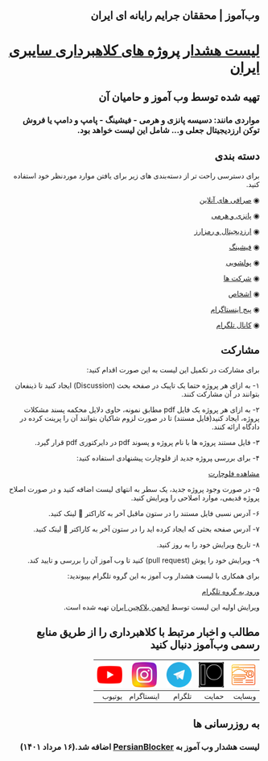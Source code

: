 <div dir="rtl">

## وب‌آموز | محققان جرایم رایانه ای ایران
# [لیست هشدار پروژه های کلاهبرداری سایبری ایران](https://webamoozcom.github.io/warning-list/) 
## تهیه شده توسط وب آموز و حامیان آن
### مواردی مانند: دسیسه پانزی و هرمی - فیشینگ - پامپ و دامپ یا فروش توکن ارزدیجیتال جعلی و... شامل این لیست خواهد بود.



## دسته بندی
برای دسترسی راحت تر از دسته‌بندی های زیر برای یافتن موارد موردنظر خود استفاده کنید.

◉ [صرافی های آنلاین](Projects/Exchange.md)

◉ [پانزی و هرمی](Projects/Ponzi.md)

◉ [ارزدیجیتال و رمزارز](Projects/Crypto.md)

◉ [فیشینگ](Projects/Phishing.md)

◉ [پولشویی](Projects/MoneyLaundering.md)
  
◉ [ شرکت ها  ](Projects/Company.md)

◉ [ اشخاص](Projects/Person.md)

◉ [ پیج اینستاگرام](Projects/Instagram.md)

◉ [کانال تلگرام](Projects/Telegram.md)

## مشارکت
برای مشارکت در تکمیل این لیست به این صورت اقدام کنید:

۱- به ازای هر پروژه حتما یک تاپیک در صفحه بحث (Discussion) ایجاد کنید تا ذینفعان بتوانند در آن مشارکت کنند.

۲- به ازای هر پروژه یک فایل pdf مطابق نمونه، حاوی دلایل محکمه پسند مشکلات پروژه، ایجاد کنید(فایل مستند) تا در صورت لزوم شاکیان بتوانند آن را پرینت کرده در دادگاه ارائه کنند.
  
۳- فایل مستند پروژه ها با نام پروژه و پسوند pdf در دایرکتوری pdf قرار گیرد.
  
۴- برای بررسی ‍‍‍پروژه جدید از فلوچارت پیشنهادی استفاده کنید:

[مشاهده فلوچارت](./Images/Main/Warning%20List%20Flowchart.jpg)
  
۵- در صورت وجود پروژه جدید، یک سطر به انتهای لیست اضافه کنید و در صورت اصلاح پروژه قدیمی، موارد اصلاحی را ویرایش کنید.

۶- آدرس نسبی فایل مستند را در ستون ماقبل آخر به کاراکتر 🔗 لینک کنید.

۷- آدرس صفحه بحثی که ایجاد کرده اید را در ستون آخر به کاراکتر 🔗 لینک کنید.
  
۸- تاریخ ویرایش خود را به روز کنید.  

۹- ویرایش خود را پوش (pull request) کنید تا وب آموز آن را بررسی و تایید کند.

برای همکاری با لیست هشدار وب آموز به این گروه تلگرام بپیوندید:

[ورود به گروه تلگرام](https://t.me/warning_list) 
  
ویرایش اولیه این لیست توسط [انجمن بلاکچین ایران](https://iranblockchain.org/) تهیه شده است.






## مطالب و اخبار مرتبط با کلاهبرداری را از طریق منابع رسمی وب‌آموز دنبال کنید


<div align="center">

[<img width=50 height=50 src=Images/logo/website.png>](https://www.webamooz.com/) | [<img width=50 height=50 src=Images/logo/patreon.png>](https://www.patreon.com/Webamooz) | [<img width=50 height=50 src=Images/logo/telegram.png>](https://t.me/webamoozir) | [<img width=50 height=50 src=Images/logo/instagram.png>](https://instagram.com/webamoozir) | [<img width=50 height=50 src=Images/logo/youtube.png>](https://www.youtube.com/jorjandi) |
|---|---|---|---|---|
|وبسایت|حمایت|تلگرام|اینستاگرام|یوتیوب|

</div>

## به روزرسانی ها
### لیست هشدار وب آموز به [PersianBlocker](https://github.com/MasterKia/PersianBlocker) اضافه شد.(۱۶ مرداد ۱۴۰۱)


</div>
